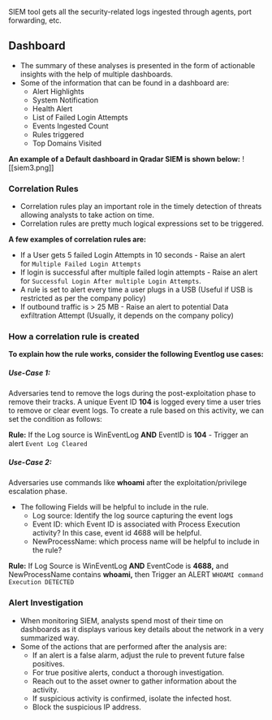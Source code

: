 SIEM tool gets all the security-related logs ingested through agents, port forwarding, etc.

## Dashboard
   - The summary of these analyses is presented in the form of actionable insights with the help of multiple dashboards.
   - Some of the information that can be found in a dashboard are:
	   - Alert Highlights
	   - System Notification
	   - Health Alert
	   - List of Failed Login Attempts
	   - Events Ingested Count
	   - Rules triggered
	   - Top Domains Visited

**An example of a Default dashboard in Qradar SIEM is shown below:**
![[siem3.png]]

### Correlation Rules
   - Correlation rules play an important role in the timely detection of threats allowing analysts to take action on time.
   - Correlation rules are pretty much logical expressions set to be triggered.

**A few examples of correlation rules are:**
   - If a User gets 5 failed Login Attempts in 10 seconds - Raise an alert for `Multiple Failed Login Attempts`
   - If login is successful after multiple failed login attempts - Raise an alert for `Successful Login After multiple Login Attempts`.
   - A rule is set to alert every time a user plugs in a USB (Useful if USB is restricted as per the company policy)
   - If outbound traffic is > 25 MB - Raise an alert to potential Data exfiltration Attempt (Usually, it depends on the company policy)

### How a correlation rule is created

**To explain how the rule works, consider the following Eventlog use cases:**

##### Use-Case 1:
   Adversaries tend to remove the logs during the post-exploitation phase to remove their tracks. A unique Event ID **104** is logged every time a user tries to remove or clear event logs. To create a rule based on this activity, we can set the condition as follows:

**Rule:** If the Log source is WinEventLog **AND** EventID is **104** - Trigger an alert `Event Log Cleared`

##### Use-Case 2:
   Adversaries use commands like **whoami** after the exploitation/privilege escalation phase. 
   - The following Fields will be helpful to include in the rule.
	   - Log source: Identify the log source capturing the event logs
	   - Event ID: which Event ID is associated with Process Execution activity? In this case, event id 4688 will be helpful.
	   - NewProcessName: which process name will be helpful to include in the rule?

**Rule:** If Log Source is WinEventLog **AND** EventCode is **4688,** and NewProcessName contains **whoami,** then Trigger an ALERT `WHOAMI command Execution DETECTED`

### Alert Investigation
   - When monitoring SIEM, analysts spend most of their time on dashboards as it displays various key details about the network in a very summarized way.
   - Some of the actions that are performed after the analysis are:
	   - If an alert is a false alarm, adjust the rule to prevent future false positives.
	   - For true positive alerts, conduct a thorough investigation.
	   - Reach out to the asset owner to gather information about the activity.
	   - If suspicious activity is confirmed, isolate the infected host.
	   - Block the suspicious IP address.